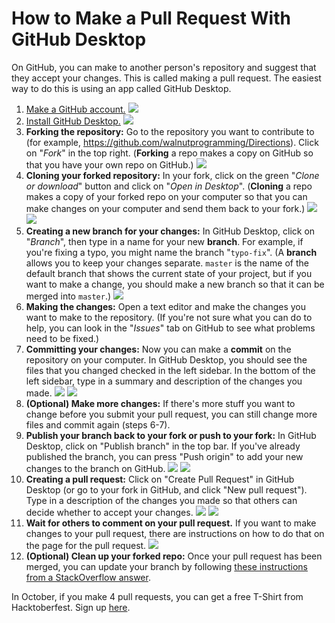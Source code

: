 # How to Make a Pull Request With GitHub Desktop

On GitHub, you can make to another person's repository and suggest that they accept your changes. This is called making a pull request. The easiest way to do this is using an app called GitHub Desktop. 

1. [Make a GitHub account.](https://github.com/) 
![](img/1.png)
2. [Install GitHub Desktop.](https://desktop.github.com)
![](img/2.png)
3. **Forking the repository:** Go to the repository you want to contribute to (for example, <https://github.com/walnutprogramming/Directions>). Click on "*Fork*" in the top right. (**Forking** a repo makes a copy on GitHub so that you have your own repo on GitHub.)
![](img/3.png)
4. **Cloning your forked repository:** In your fork, click on the green "*Clone or download*" button and click on "*Open in Desktop*". (**Cloning** a repo makes a copy of your forked repo on your computer so that you can make changes on your computer and send them back to your fork.) 
![](img/4.png)
![](img/4b.png)
5. **Creating a new branch for your changes:** In GitHub Desktop, click on "*Branch*", then type in a name for your new **branch**. For example, if you're fixing a typo, you might name the branch "`typo-fix`". (A **branch** allows you to keep your changes separate. `master` is the name of the default branch that shows the current state of your project, but if you want to make a change, you should make a new branch so that it can be merged into `master`.)
![](img/5.png)
6. **Making the changes:** Open a text editor and make the changes you want to make to the repository. (If you're not sure what you can do to help, you can look in the "*Issues*" tab on GitHub to see what problems need to be fixed.)
7. **Committing your changes:** Now you can make a **commit** on the repository on your computer. In GitHub Desktop, you should see the files that you changed checked in the left sidebar. In the bottom of the left sidebar, type in a summary and description of the changes you made. 
![](img/7.png)
![](img/7b.png)
8. **(Optional) Make more changes:** If there's more stuff you want to change before you submit your pull request, you can still change more files and commit again (steps 6-7).
9. **Publish your branch back to your fork or push to your fork:** In GitHub Desktop, click on "Publish branch" in the top bar. If you've already published the branch, you can press "Push origin" to add your new changes to the branch on GitHub. 
![](img/9.png)
![](img/9b.png)
10. **Creating a pull request:** Click on "Create Pull Request" in GitHub Desktop (or go to your fork in GitHub, and click "New pull request"). Type in a description of the changes you made so that others can decide whether to accept your changes. 
![](img/10.png)
![](img/10b.png)
11. **Wait for others to comment on your pull request.** If you want to make changes to your pull request, there are instructions on how to do that on the page for the pull request. 
![](img/11.png)
12. **(Optional) Clean up your forked repo:** Once your pull request has been merged, you can update your branch by following [these instructions from a StackOverflow answer](https://stackoverflow.com/questions/46110615/how-to-sync-your-forked-repo-with-original-repo-in-github-desktop/53538020#53538020).

In October, if you make 4 pull requests, you can get a free T-Shirt from Hacktoberfest. Sign up [here](https://hacktoberfest.digitalocean.com/).
